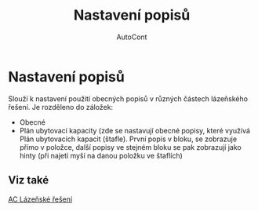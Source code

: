 ﻿---
    title: "Nastavení popisů"
    author: AutoCont
    ms.date: 04/30/2018
    ms.topic: article
    ms.prod: dynamics-nav-2017
    ms.contentlocale: cs-cz
    ms.lasthandoff: 04/30/2018
---

# Nastavení popisů

Slouží k nastavení použití obecných popisů v různých částech lázeňského řešení. Je rozděleno do záložek:
-	Obecné
-	Plán ubytovací kapacity (zde se nastavují obecné popisy, které využívá Plán ubytovacích kapacit (štafle). První popis v bloku, se zobrazuje přímo v položce, další popisy ve stejném bloku se pak zobrazují jako hinty (při najetí myší na danou položku ve štaflích) 



## <a name="see-also"></a>Viz také
[AC Lázeňské řešení](ac-spa-solution.md)